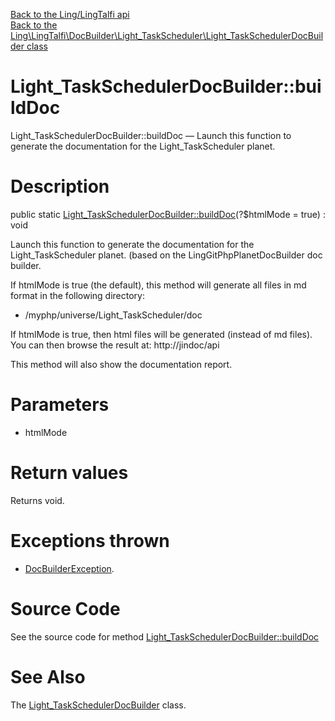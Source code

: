 [Back to the Ling/LingTalfi api](https://github.com/lingtalfi/LingTalfi/blob/master/doc/api/Ling/LingTalfi.md)<br>
[Back to the Ling\LingTalfi\DocBuilder\Light_TaskScheduler\Light_TaskSchedulerDocBuilder class](https://github.com/lingtalfi/LingTalfi/blob/master/doc/api/Ling/LingTalfi/DocBuilder/Light_TaskScheduler/Light_TaskSchedulerDocBuilder.md)


Light_TaskSchedulerDocBuilder::buildDoc
================



Light_TaskSchedulerDocBuilder::buildDoc — Launch this function to generate the documentation for the Light_TaskScheduler planet.




Description
================


public static [Light_TaskSchedulerDocBuilder::buildDoc](https://github.com/lingtalfi/LingTalfi/blob/master/doc/api/Ling/LingTalfi/DocBuilder/Light_TaskScheduler/Light_TaskSchedulerDocBuilder/buildDoc.md)(?$htmlMode = true) : void




Launch this function to generate the documentation for the Light_TaskScheduler planet.
(based on the LingGitPhpPlanetDocBuilder doc builder.

If htmlMode is true (the default),
this method will generate all files in md format in the following directory:

- /myphp/universe/Light_TaskScheduler/doc



If htmlMode is true,
then html files will be generated (instead of md files).
You can then browse the result at: http://jindoc/api



This method will also show the documentation report.




Parameters
================


- htmlMode

    


Return values
================

Returns void.


Exceptions thrown
================

- [DocBuilderException](https://github.com/lingtalfi/DocTools/blob/master/doc/api/Ling/DocTools/Exception/DocBuilderException.md).&nbsp;







Source Code
===========
See the source code for method [Light_TaskSchedulerDocBuilder::buildDoc](https://github.com/lingtalfi/LingTalfi/blob/master/DocBuilder/Light_TaskScheduler/Light_TaskSchedulerDocBuilder.php#L45-L214)


See Also
================

The [Light_TaskSchedulerDocBuilder](https://github.com/lingtalfi/LingTalfi/blob/master/doc/api/Ling/LingTalfi/DocBuilder/Light_TaskScheduler/Light_TaskSchedulerDocBuilder.md) class.



